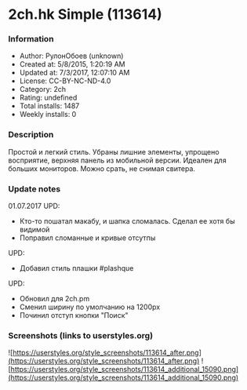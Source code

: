 # 2ch.hk Simple (113614)

### Information
- Author: РулонОбоев (unknown)
- Created at: 5/8/2015, 1:20:19 AM
- Updated at: 7/3/2017, 12:07:10 AM
- License:  CC-BY-NC-ND-4.0
- Category: 2ch
- Rating: undefined
- Total installs: 1487
- Weekly installs: 0


### Description
Простой и легкий стиль.
Убраны лишние элементы, упрощено восприятие, верхняя панель из мобильной версии. Идеален для больших мониторов. Можно срать, не снимая свитера.

### Update notes
01.07.2017 UPD:
- Кто-то пошатал макабу, и шапка сломалась. Сделал ее хотя бы видимой
- Поправил сломанные и кривые отсутпы

UPD:
- Добавил стиль плашки #plashque

UPD:
- Обновил для 2ch.pm
- Сменил ширину по умолчанию на 1200px
- Починил отступ кнопки "Поиск"

### Screenshots (links to userstyles.org)
![https://userstyles.org/style_screenshots/113614_after.png](https://userstyles.org/style_screenshots/113614_after.png)
![https://userstyles.org/style_screenshots/113614_additional_15090.png](https://userstyles.org/style_screenshots/113614_additional_15090.png)

